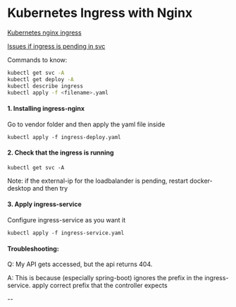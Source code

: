 # Kubernetes Ingress with Nginx
[Kubernetes nginx ingress](https://kubernetes.github.io/ingress-nginx/deploy/#quick-start)

[Issues if ingress is pending in svc](https://github.com/docker/for-mac/issues/4903)

Commands to know:
```sh
kubectl get svc -A
kubectl get deploy -A
kubectl describe ingress
kubectl apply -f <filename>.yaml
```

#### 1. Installing ingress-nginx
Go to vendor folder and then apply the yaml file inside
```
kubectl apply -f ingress-deploy.yaml
```

#### 2. Check that the ingress is running 
```
kubectl get svc -A
```
Note: if the external-ip for the loadbalander is pending, 
restart docker-desktop and then try

#### 3. Apply ingress-service
Configure ingress-service as you want it
```
kubectl apply -f ingress-service.yaml
```

#### Troubleshooting:
Q: My API gets accessed, but the api returns 404.

A: This is because (especially spring-boot) ignores the prefix in 
the ingress-service. apply correct prefix that the controller expects

--
